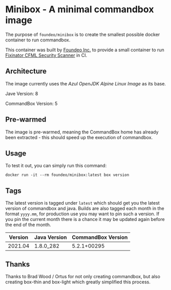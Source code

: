 # Minibox - A minimal commandbox image

The purpose of `foundeo/minibox` is to create the smallest possible docker container to run commandbox.

This container was built by [Foundeo Inc.](https://foundeo.com/) to provide a small container to run [Fixinator CFML Security Scanner](https://fixinator.app/) in CI.

## Architecture

The image currently uses the _Azul OpenJDK Alpine Linux Image_ as its base.

Jave Version: 8

CommandBox Version: 5

## Pre-warmed

The image is pre-warmed, meaning the CommandBox home has already been extracted - this should speed up the execution of commandbox.

## Usage

To test it out, you can simply run this command:

	docker run -it --rm foundeo/minibox:latest box version

## Tags

The latest version is tagged under `latest` which should get you the latest version of commandbox and java. Builds are also tagged each month in the format `yyyy.mm`, for production use you may want to pin such a version. If you pin the current month there is a chance it may be updated again before the end of the month.

| Version       | Java Version  | CommandBox Version |
| ------------- | ------------- | ------------------ |
| 2021.04       | 1.8.0_282     | 5.2.1+00295        |


## Thanks

Thanks to Brad Wood / Ortus for not only creating commandbox, but also creating box-thin and box-light which greatly simplified this process.
